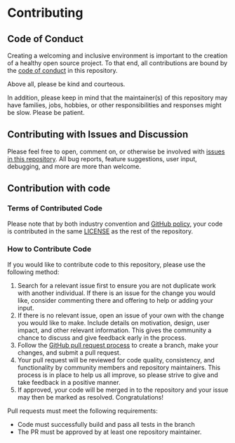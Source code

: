 # Contributing

## Code of Conduct

Creating a welcoming and inclusive environment is important to the creation of a healthy open source project.
To that end, all contributions are bound by the [code of conduct](CODE_OF_CONDUCT.md) in this repository.

Above all, please be kind and courteous.

In addition, please keep in mind that the maintainer(s) of this repository may have families, jobs, hobbies, or other responsibilities and responses might be slow. Please be patient.

## Contributing with Issues and Discussion

Please feel free to open, comment on, or otherwise be involved with [issues in this repository](https://github.com/CBielstein/APRSsharp/issues). All bug reports, feature suggestions, user input, debugging, and more are more than welcome.

## Contribution with code

### Terms of Contributed Code

Please note that by both industry convention and [GitHub policy](https://help.github.com/en/github/site-policy/github-terms-of-service#6-contributions-under-repository-license), your code is contributed in the same [LICENSE](LICENSE) as the rest of the repository.

### How to Contribute Code

If you would like to contribute code to this repository, please use the following method:

1. Search for a relevant issue first to ensure you are not duplicate work with another individual. If there is an issue for the change you would like, consider commenting there and offering to help or adding your input.
1. If there is no relevant issue, open an issue of your own with the change you would like to make. Include details on motivation, design, user impact, and other relevant information. This gives the community a chance to discuss and give feedback early in the process.
1. Follow the [GitHub pull request process](https://help.github.com/en/github/collaborating-with-issues-and-pull-requests/about-pull-requests) to create a branch, make your changes, and submit a pull request.
1. Your pull request will be reviewed for code quality, consistency, and functionality by community members and repository maintainers. This process is in place to help us all improve, so please strive to give and take feedback in a positive manner.
1. If approved, your code will be merged in to the repository and your issue may then be marked as resolved. Congratulations!

Pull requests must meet the following requirements:

* Code must successfully build and pass all tests in the branch
* The PR must be approved by at least one repository maintainer.
